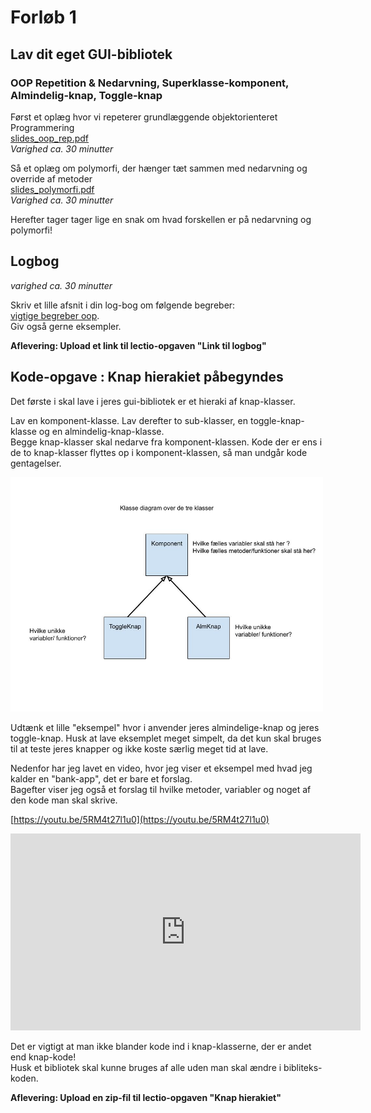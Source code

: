# Forløb 1
## Lav dit eget GUI-bibliotek
### OOP Repetition & Nedarvning, Superklasse-komponent, Almindelig-knap, Toggle-knap

Først et oplæg hvor vi repeterer grundlæggende objektorienteret Programmering   
[slides_oop_rep.pdf](slides_oop_rep.pdf)  
*Varighed ca. 30 minutter* 

Så et oplæg om polymorfi, der hænger tæt sammen med nedarvning og override af metoder    
[slides_polymorfi.pdf](slides_polymorfi.pdf)  
*Varighed ca. 30 minutter*

Herefter tager tager lige en snak om hvad forskellen er på nedarvning og polymorfi!

## Logbog
*varighed ca. 30 minutter*

Skriv et lille afsnit i din log-bog om følgende begreber:  
[vigtige begreber oop](vigtige_begreber_oop.md).  
Giv også gerne eksempler.  

**Aflevering: Upload et link til lectio-opgaven "Link til logbog"**

## Kode-opgave : Knap hierakiet påbegyndes

Det første i skal lave i jeres gui-bibliotek er et hieraki af knap-klasser.

Lav en komponent-klasse. Lav derefter to sub-klasser, en toggle-knap-klasse og en almindelig-knap-klasse.  
Begge knap-klasser skal nedarve fra komponent-klassen.
Kode der er ens i de to knap-klasser flyttes op i komponent-klassen, så man undgår kode gentagelser.

<img src="KnapHieraki.jpg" alt="drawing" width="500"/>

Udtænk et lille "eksempel" hvor i anvender jeres almindelige-knap og jeres toggle-knap. Husk at lave eksemplet meget simpelt, da det kun skal bruges til at teste jeres knapper og ikke koste særlig meget tid at lave.   

Nedenfor har jeg lavet en video, hvor jeg viser et eksempel med hvad jeg kalder en "bank-app", det er bare et forslag.   
Bagefter viser jeg også et forslag til hvilke metoder, variabler og noget af den kode man skal skrive.

[https://youtu.be/5RM4t27l1u0](https://youtu.be/5RM4t27l1u0)

<iframe width="560" height="315" src="https://www.youtube.com/embed/5RM4t27l1u0" title="YouTube video player" frameborder="0" allow="accelerometer; autoplay; clipboard-write; encrypted-media; gyroscope; picture-in-picture" allowfullscreen></iframe>


Det er vigtigt at man ikke blander kode ind i knap-klasserne, der er andet end knap-kode!   
Husk et bibliotek skal kunne bruges af alle uden man skal ændre i bibliteks-koden.


**Aflevering: Upload en zip-fil til lectio-opgaven "Knap hierakiet"**
